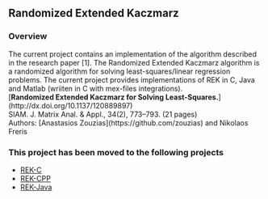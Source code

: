 <h2> Randomized Extended Kaczmarz</h2>
<h3> Overview </h3>
The current project contains an implementation of the algorithm described in the research paper [1]. The Randomized Extended Kaczmarz algorithm is a randomized algorithm for solving least-squares/linear regression problems. The current project provides implementations of REK in C, Java and Matlab (wriiten in C with mex-files integrations).

<br>
[<b>Randomized Extended Kaczmarz for Solving Least-Squares.</b>](http://dx.doi.org/10.1137/120889897)
<br>
SIAM. J. Matrix Anal. & Appl., 34(2), 773–793. (21 pages) 
<br>
Authors: [Anastasios Zouzias](https://github.com/zouzias) and Nikolaos Freris 
<br>
<h3>
This project has been moved to the following projects
</h3>

* [REK-C](https://github.com/zouzias/REK-C)
* [REK-CPP](https://github.com/zouzias/REK-CPP)
* [REK-Java](https://github.com/zouzias/REK-Java)

